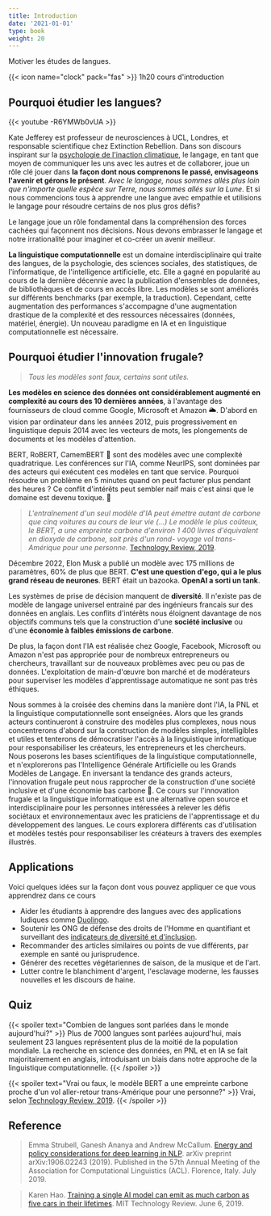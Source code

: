 ```yaml
---
title: Introduction
date: '2021-01-01'
type: book
weight: 20
---
```


Motiver les études de langues.

<!--more-->

{{< icon name="clock" pack="fas" >}} 1h20 cours d'introduction

## Pourquoi étudier les langues?

{{< youtube -R6YMWb0vUA >}}
<br> 

Kate Jefferey est professeur de neurosciences à UCL, Londres, et responsable scientifique chez Extinction Rebellion. Dans son discours inspirant sur la [psychologie de l'inaction climatique](https://www.youtube.com/watch?v=-R6YMWb0vUA&ab_channel=UCLMindsLunchHourLectures), le langage, en tant que moyen de communiquer les uns avec les autres et de collaborer, joue un rôle clé jouer dans <b>la façon dont nous comprenons le passé, envisageons l'avenir et gérons le présent</b>. <i>Avec le langage, nous sommes allés plus loin que n'importe quelle espèce sur Terre, nous sommes allés sur la Lune</i>. Et si nous commencions tous à apprendre une langue avec empathie et utilisions le langage pour résoudre certains de nos plus gros défis? <br>

Le langage joue un rôle fondamental dans la compréhension des forces cachées qui façonnent nos décisions. Nous devons embrasser le langage et notre irrationalité pour imaginer et co-créer un avenir meilleur.

<b>La linguistique computationnelle</b> est un domaine interdisciplinaire qui traite des langues, de la psychologie, des sciences sociales, des statistiques, de l'informatique, de l'intelligence artificielle, etc. Elle a gagné en popularité au cours de la dernière décennie avec la publication d'ensembles de données, de bibliothèques et de cours en accès libre. Les modèles se sont améliorés sur différents benchmarks (par exemple, la traduction). Cependant, cette augmentation des performances s'accompagne d'une augmentation drastique de la complexité et des ressources nécessaires (données, matériel, énergie). Un nouveau paradigme en IA et en linguistique computationnelle est nécessaire.

## Pourquoi étudier l'innovation frugale?

> <i>Tous les modèles sont faux, certains sont utiles.</i>

<b>Les modèles en science des données ont considérablement augmenté en complexité au cours des 10 dernières années</b>, à l'avantage des fournisseurs de cloud comme Google, Microsoft et Amazon 🌥️. D'abord en vision par ordinateur dans les années 2012, puis progressivement en linguistique depuis 2014 avec les vecteurs de mots, les plongements de documents et les modèles d'attention.

BERT, RoBERT, CamemBERT 🧀 sont des modèles avec une complexité quadratrique. Les conférences sur l'IA, comme NeurIPS, sont dominées par des acteurs qui exécutent ces modèles en tant que service. Pourquoi résoudre un problème en 5 minutes quand on peut facturer plus pendant des heures ? Ce conflit d'intérêts peut sembler naif mais c'est ainsi que le domaine est devenu toxique. 🤢

> <i>L'entraînement d'un seul modèle d'IA peut émettre autant de carbone que cinq voitures au cours de leur vie (...) Le modèle le plus coûteux, le BERT, a une empreinte carbone d'environ 1 400 livres d'équivalent en dioxyde de carbone, soit près d'un rond- voyage vol trans-Amérique pour une personne.</i> [Technology Review, 2019](https://www.technologyreview.com/2019/06/06/239031/training-a-single-ai-model-can-emit-as-much-carbon-as-five-cars-in-their-lifetimes/).

Décembre 2022, Elon Musk a publié un modèle avec 175 millions de paramètres, 60% de plus que BERT. <b>C'est une question d'ego, qui a le plus grand réseau de neurones</b>. BERT était un bazooka. <b>OpenAI a sorti un tank</b>.

Les systèmes de prise de décision manquent de <b>diversité</b>. Il n'existe pas de modèle de langage universel entrainé par des ingénieurs francais sur des données en anglais. Les conflits d'intérêts nous éloignent davantage de nos objectifs communs tels que la construction d'une <b>société inclusive</b> ou d'une <b>économie à faibles émissions de carbone</b>.

De plus, la façon dont l'IA est réalisée chez Google, Facebook, Microsoft ou Amazon n'est pas appropriée pour de nombreux entrepreneurs ou chercheurs, travaillant sur de nouveaux problèmes avec peu ou pas de données. L'exploitation de main-d'œuvre bon marché et de modérateurs pour superviser les modèles d'apprentissage automatique ne sont pas très éthiques.

Nous sommes à la croisée des chemins dans la manière dont l'IA, la PNL et la linguistique computationnelle sont enseignées. Alors que les grands acteurs continueront à construire des modèles plus complexes, nous nous concentrerons d'abord sur la construction de modèles simples, intelligibles et utiles et tenterons de démocratiser l'accès à la linguistique informatique pour responsabiliser les créateurs, les entrepreneurs et les chercheurs. Nous poserons les bases scientifiques de la linguistique computationnelle, et n'explorerons pas l'Intelligence Générale Artificielle ou les Grands Modèles de Langage. En inversant la tendance des grands acteurs, l'innovation frugale peut nous rapprocher de la construction d'une société inclusive et d'une économie bas carbone 🦓. Ce cours sur l'innovation frugale et la linguistique informatique est une alternative open source et interdisciplinaire pour les personnes intéressées à relever les défis sociétaux et environnementaux avec les praticiens de l'apprentissage et du développement des langues. Le cours explorera différents cas d'utilisation et modèles testés pour responsabiliser les créateurs à travers des exemples illustrés.

## Applications

Voici quelques idées sur la façon dont vous pouvez appliquer ce que vous apprendrez dans ce cours

- Aider les étudiants à apprendre des langues avec des applications ludiques comme [Duolingo](https://www.duolingo.com/).
- Soutenir les ONG de défense des droits de l'Homme en quantifiant et surveillant des [indicateurs de diversité et d'inclusion](https://www.mtpcours.fr/c/ecolinguistics/uc1-debias-language/).
- Recommander des articles similaires ou points de vue différents, par exemple en santé ou jurisprudence.
- Générer des recettes végétariennes de saison, de la musique et de l'art.
- Lutter contre le blanchiment d'argent, l'esclavage moderne, les fausses nouvelles et les discours de haine.

## Quiz

{{< spoiler text="Combien de langues sont parlées dans le monde aujourd'hui?" >}}
Plus de 7000 langues sont parlées aujourd'hui, mais seulement 23 langues représentent plus de la moitié de la population mondiale. La recherche en science des données, en PNL et en IA se fait majoritairement en anglais, introduisant un biais dans notre approche de la linguistique computationnelle.
{{< /spoiler >}}

{{< spoiler text="Vrai ou faux, le modèle BERT a une empreinte carbone proche d'un vol aller-retour trans-Amérique pour une personne?" >}}
Vrai, selon [Technology Review, 2019](https://www.technologyreview.com/2019/06/06/239031/training-a-single-ai-model-can-emit-as-much-carbon-as-five-cars-in-their-lifetimes/).
{{< /spoiler >}}

## Reference 

> Emma Strubell, Ganesh Ananya and Andrew McCallum. [Energy and policy considerations for deep learning in NLP](https://arxiv.org/abs/1906.02243). arXiv preprint arXiv:1906.02243 (2019). Published in the 57th Annual Meeting of the Association for Computational Linguistics (ACL). Florence, Italy. July 2019.

> Karen Hao. [Training a single AI model can emit as much carbon as five cars in their lifetimes](https://www.technologyreview.com/2019/06/06/239031/training-a-single-ai-model-can-emit-as-much-carbon-as-five-cars-in-their-lifetimes/). MIT Technology Review. June 6, 2019.